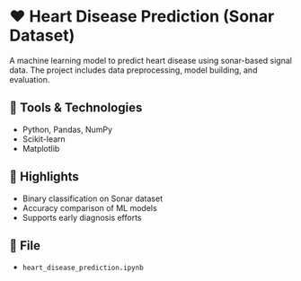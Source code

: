 # ❤️ Heart Disease Prediction (Sonar Dataset)

A machine learning model to predict heart disease using sonar-based signal data. The project includes data preprocessing, model building, and evaluation.

## 🔧 Tools & Technologies
- Python, Pandas, NumPy
- Scikit-learn
- Matplotlib

## 📌 Highlights
- Binary classification on Sonar dataset
- Accuracy comparison of ML models
- Supports early diagnosis efforts

## 📁 File
- `heart_disease_prediction.ipynb`
